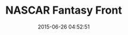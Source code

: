 ---
title:  "NASCAR Fantasy Front"
client: "NASCAR"
project_type: "Design and Front End Development of Rebranding of Fantasy Sports Marketing Pages."
image: nascar-front
date:   2015-06-26 04:52:51
layout: portfolio


objective: NASCAR.com was changing from a very dark, web 2.0 style, to a modern sleek, editorial design and needed help converting their fantasy games to follow suit. A secondary objective was to improve performance on their fully responsive app.

my_role_on_project: Primary designer on complete redesign of their fully responsive fantasy landing pages. Also, find and fix performance improvements opportunities within the site. 

creative_process: This project redesign started with a style guide provided by NASCAR, but they were very open to suggestion. One of the main concerns of the old style was "where do I start?", and "what am I supposed to do next?" So, the main goal in the creative process was finding ways to simplify the layout. Two of the primary tools for accomplishing this were whitespace and color consitency. A hierarchy could now be seen, at a glance. The pages were much easier to scan and navigate.

project_duration: Design and development cycle was around 3 months

design_challenge: Working with an older code base can provide multiple challenges. Working with an older code base that was created in an era where responsive design was cutting edge... well, that's a horse of a different color. With that said, the performance improvement challenge was huge. This project took full advantage of the cascade, and mapping styles back to their original locations in the project became a major challenge. Seemingly simple Sass/CSS changes unexpected results.

challenge_resolution: In many occurences, specificity allowed for overwriting of some rules, and I was able to minimize a metric ton's worth of background and inline images with more modern CSS3 techniques. 

business_result: Follow up contract awarded for NASCAR Live, NASCAR Streak, and NASCAR Chase fantasy games.
---